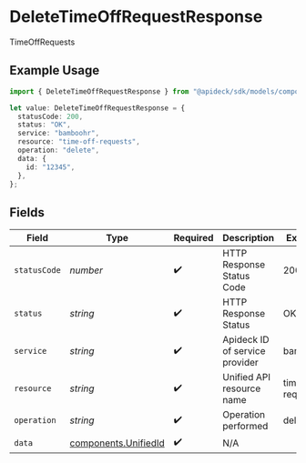 # DeleteTimeOffRequestResponse

TimeOffRequests

## Example Usage

```typescript
import { DeleteTimeOffRequestResponse } from "@apideck/sdk/models/components";

let value: DeleteTimeOffRequestResponse = {
  statusCode: 200,
  status: "OK",
  service: "bamboohr",
  resource: "time-off-requests",
  operation: "delete",
  data: {
    id: "12345",
  },
};
```

## Fields

| Field                                                        | Type                                                         | Required                                                     | Description                                                  | Example                                                      |
| ------------------------------------------------------------ | ------------------------------------------------------------ | ------------------------------------------------------------ | ------------------------------------------------------------ | ------------------------------------------------------------ |
| `statusCode`                                                 | *number*                                                     | :heavy_check_mark:                                           | HTTP Response Status Code                                    | 200                                                          |
| `status`                                                     | *string*                                                     | :heavy_check_mark:                                           | HTTP Response Status                                         | OK                                                           |
| `service`                                                    | *string*                                                     | :heavy_check_mark:                                           | Apideck ID of service provider                               | bamboohr                                                     |
| `resource`                                                   | *string*                                                     | :heavy_check_mark:                                           | Unified API resource name                                    | time-off-requests                                            |
| `operation`                                                  | *string*                                                     | :heavy_check_mark:                                           | Operation performed                                          | delete                                                       |
| `data`                                                       | [components.UnifiedId](../../models/components/unifiedid.md) | :heavy_check_mark:                                           | N/A                                                          |                                                              |